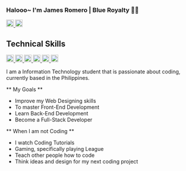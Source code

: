 ### Halooo~ I'm James Romero | Blue Royalty 👋👑
<a href="https://www.linkedin.com/in/jameslabradorromero/">
  <img src="https://img.shields.io/badge/-LinkedIn-0e76a8?style=flat-square&logo=Linkedin&logoColor=white" height="20" width="auto"/>
</a>
<a href="https://www.youtube.com/channel/UCh0ur_US53T69ajW9K2aYjA">
  <img src="https://img.shields.io/badge/YouTube-FF0000?style=for-the-badge&logo=youtube&logoColor=white" height="20" width="auto"/>
</a>


## Technical Skills
<a href="https://jamesromero-homepage.vercel.app/">
<img src="https://img.shields.io/badge/HTML5-E34F26?style=for-the-badge&logo=html5&logoColor=white" height="20" width="auto"/>
<img src="https://img.shields.io/badge/CSS3-1572B6?style=for-the-badge&logo=css3&logoColor=white" height="20" width="auto"/>
<img src="https://img.shields.io/badge/Sass-CC6699?style=for-the-badge&logo=sass&logoColor=white" height="20" width="auto"/>
<img src="https://img.shields.io/badge/JavaScript-323330?style=for-the-badge&logo=javascript&logoColor=F7DF1E" height="20" width="auto"/>
<img src="https://img.shields.io/badge/Node.js-43853D?style=for-the-badge&logo=node.js&logoColor=white" height="20" width="auto"/>
<img src="https://img.shields.io/badge/C%23-239120?style=for-the-badge&logo=c-sharp&logoColor=white" height="20" width="auto"/>
</a>


I am a Information Technology student that is passionate about coding, currently based in the Philippines. 


** My Goals **
- Improve my Web Designing skills
- To master Front-End Development
- Learn Back-End Development
- Become a Full-Stack Developer

** When I am not Coding **
- I watch Coding Tutorials
- Gaming, specifically playing League
- Teach other people how to code
- Think ideas and design for my next coding project

<!--
**JamesRomero2/JamesRomero2** is a ✨ _special_ ✨ repository because its `README.md` (this file) appears on your GitHub profile.

Here are some ideas to get you started:

- 🔭 I’m currently working on ...
- 🌱 I’m currently learning ...
- 👯 I’m looking to collaborate on ...
- 🤔 I’m looking for help with ...
- 💬 Ask me about ...
- 📫 How to reach me: ...
- 😄 Pronouns: ...
- ⚡ Fun fact: ...
-->
